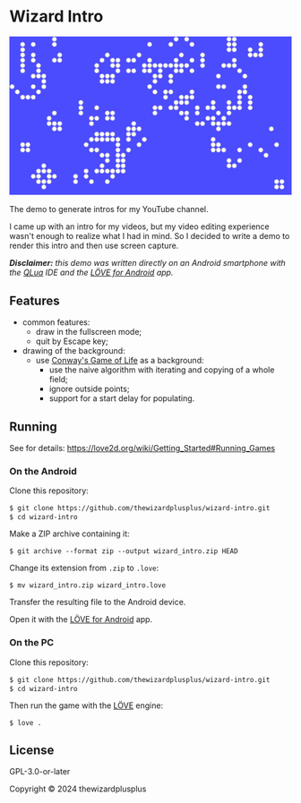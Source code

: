 # Wizard Intro

![](docs/screenshot.png)

The demo to generate intros for my YouTube channel.

I came up with an intro for my videos, but my video editing experience wasn't enough to realize what I had in mind. So I decided to write a demo to render this intro and then use screen capture.

_**Disclaimer:** this demo was written directly on an Android smartphone with the [QLua](https://play.google.com/store/apps/details?id=com.quseit.qlua5pro2) IDE and the [LÖVE for Android](https://play.google.com/store/apps/details?id=org.love2d.android) app._

## Features

- common features:
  - draw in the fullscreen mode;
  - quit by Escape key;
- drawing of the background:
  - use [Conway's Game of Life](https://en.wikipedia.org/wiki/Conway's_Game_of_Life) as a background:
    - use the naive algorithm with iterating and copying of a whole field;
    - ignore outside points;
    - support for a start delay for populating.

## Running

See for details: <https://love2d.org/wiki/Getting_Started#Running_Games>

### On the Android

Clone this repository:

```
$ git clone https://github.com/thewizardplusplus/wizard-intro.git
$ cd wizard-intro
```

Make a ZIP archive containing it:

```
$ git archive --format zip --output wizard_intro.zip HEAD
```

Change its extension from `.zip` to `.love`:

```
$ mv wizard_intro.zip wizard_intro.love
```

Transfer the resulting file to the Android device.

Open it with the [LÖVE for Android](https://play.google.com/store/apps/details?id=org.love2d.android) app.

### On the PC

Clone this repository:

```
$ git clone https://github.com/thewizardplusplus/wizard-intro.git
$ cd wizard-intro
```

Then run the game with the [LÖVE](https://love2d.org/) engine:

```
$ love .
```

## License

GPL-3.0-or-later

Copyright &copy; 2024 thewizardplusplus
